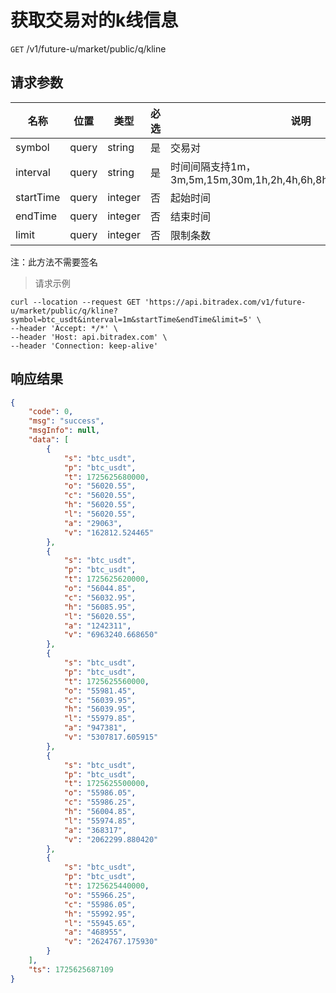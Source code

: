 # 获取交易对的k线信息

`GET` /v1/future-u/market/public/q/kline

## 请求参数

| 名称      | 位置  | 类型    | 必选 | 说明                                                         |
| --------- | ----- | ------- | ---- | ------------------------------------------------------------ |
| symbol    | query | string  | 是   | 交易对                                                       |
| interval  | query | string  | 是   | 时间间隔支持1m，3m,5m,15m,30m,1h,2h,4h,6h,8h,12h,1d,2d,3d,1w,1M |
| startTime | query | integer | 否   | 起始时间                                                     |
| endTime   | query | integer | 否   | 结束时间                                                     |
| limit     | query | integer | 否   | 限制条数                                                     |


注：此方法不需要签名

> 请求示例

```shell
curl --location --request GET 'https://api.bitradex.com/v1/future-u/market/public/q/kline?symbol=btc_usdt&interval=1m&startTime&endTime&limit=5' \
--header 'Accept: */*' \
--header 'Host: api.bitradex.com' \
--header 'Connection: keep-alive'
```

## 响应结果

```json
{
    "code": 0,
    "msg": "success",
    "msgInfo": null,
    "data": [
        {
            "s": "btc_usdt",
            "p": "btc_usdt",
            "t": 1725625680000,
            "o": "56020.55",
            "c": "56020.55",
            "h": "56020.55",
            "l": "56020.55",
            "a": "29063",
            "v": "162812.524465"
        },
        {
            "s": "btc_usdt",
            "p": "btc_usdt",
            "t": 1725625620000,
            "o": "56044.85",
            "c": "56032.95",
            "h": "56085.95",
            "l": "56020.55",
            "a": "1242311",
            "v": "6963240.668650"
        },
        {
            "s": "btc_usdt",
            "p": "btc_usdt",
            "t": 1725625560000,
            "o": "55981.45",
            "c": "56039.95",
            "h": "56039.95",
            "l": "55979.85",
            "a": "947381",
            "v": "5307817.605915"
        },
        {
            "s": "btc_usdt",
            "p": "btc_usdt",
            "t": 1725625500000,
            "o": "55986.05",
            "c": "55986.25",
            "h": "56004.85",
            "l": "55974.85",
            "a": "368317",
            "v": "2062299.880420"
        },
        {
            "s": "btc_usdt",
            "p": "btc_usdt",
            "t": 1725625440000,
            "o": "55966.25",
            "c": "55986.05",
            "h": "55992.95",
            "l": "55945.65",
            "a": "468955",
            "v": "2624767.175930"
        }
    ],
    "ts": 1725625687109
}
```

